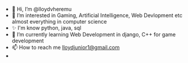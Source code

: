 - 👋 Hi, I’m @lloydvheremu
- 👀 I’m interested in Gaming, Artificial Intelligence, Web Devlopment etc almost everything in computer science
- ✨ I'm know python, java, sql
- 🌱 I’m currently learning Web Development in django, C++ for game development
- 📫 How to reach me lloydjunior1@gmail.com
- 

<!---
lloydvheremu/lloydvheremu is a ✨ special ✨ repository because its `README.md` (this file) appears on your GitHub profile.
You can click the Preview link to take a look at your changes.
--->
